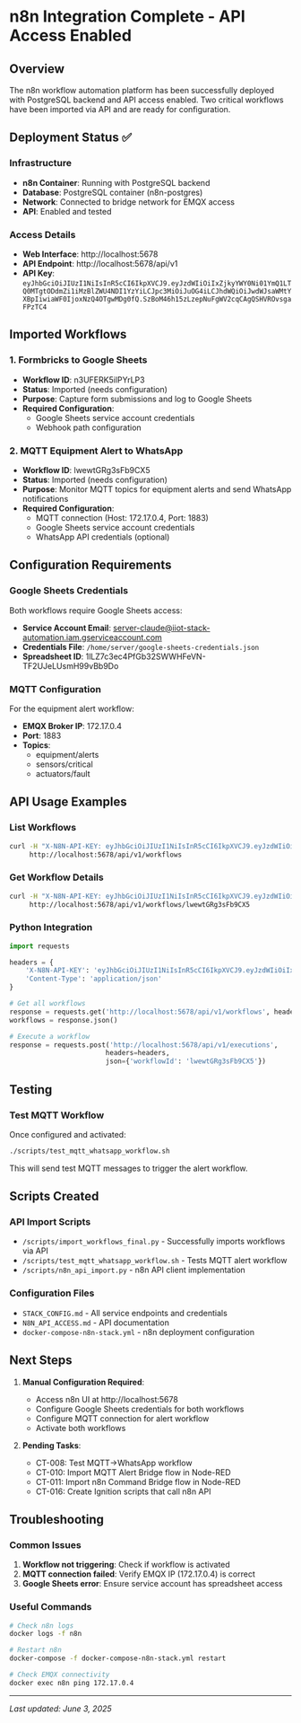 # n8n Integration Complete - API Access Enabled

## Overview
The n8n workflow automation platform has been successfully deployed with PostgreSQL backend and API access enabled. Two critical workflows have been imported via API and are ready for configuration.

## Deployment Status ✅

### Infrastructure
- **n8n Container**: Running with PostgreSQL backend
- **Database**: PostgreSQL container (n8n-postgres)
- **Network**: Connected to bridge network for EMQX access
- **API**: Enabled and tested

### Access Details
- **Web Interface**: http://localhost:5678
- **API Endpoint**: http://localhost:5678/api/v1
- **API Key**: `eyJhbGciOiJIUzI1NiIsInR5cCI6IkpXVCJ9.eyJzdWIiOiIxZjkyYWY0Ni01YmQ1LTQ0MTgtODdmZi1iMzBlZWU4NDI1YzYiLCJpc3MiOiJuOG4iLCJhdWQiOiJwdWJsaWMtYXBpIiwiaWF0IjoxNzQ4OTgwMDg0fQ.SzBoM46h15zLzepNuFgWV2cqCAgQSHVROvsgaFPzTC4`

## Imported Workflows

### 1. Formbricks to Google Sheets
- **Workflow ID**: n3UFERK5ilPYrLP3
- **Status**: Imported (needs configuration)
- **Purpose**: Capture form submissions and log to Google Sheets
- **Required Configuration**:
  - Google Sheets service account credentials
  - Webhook path configuration

### 2. MQTT Equipment Alert to WhatsApp
- **Workflow ID**: lwewtGRg3sFb9CX5
- **Status**: Imported (needs configuration)
- **Purpose**: Monitor MQTT topics for equipment alerts and send WhatsApp notifications
- **Required Configuration**:
  - MQTT connection (Host: 172.17.0.4, Port: 1883)
  - Google Sheets service account credentials
  - WhatsApp API credentials (optional)

## Configuration Requirements

### Google Sheets Credentials
Both workflows require Google Sheets access:
- **Service Account Email**: server-claude@iiot-stack-automation.iam.gserviceaccount.com
- **Credentials File**: `/home/server/google-sheets-credentials.json`
- **Spreadsheet ID**: 1lLZ7c3ec4PfGb32SWWHFeVN-TF2UJeLUsmH99vBb9Do

### MQTT Configuration
For the equipment alert workflow:
- **EMQX Broker IP**: 172.17.0.4
- **Port**: 1883
- **Topics**: 
  - equipment/alerts
  - sensors/critical
  - actuators/fault

## API Usage Examples

### List Workflows
```bash
curl -H "X-N8N-API-KEY: eyJhbGciOiJIUzI1NiIsInR5cCI6IkpXVCJ9.eyJzdWIiOiIxZjkyYWY0Ni01YmQ1LTQ0MTgtODdmZi1iMzBlZWU4NDI1YzYiLCJpc3MiOiJuOG4iLCJhdWQiOiJwdWJsaWMtYXBpIiwiaWF0IjoxNzQ4OTgwMDg0fQ.SzBoM46h15zLzepNuFgWV2cqCAgQSHVROvsgaFPzTC4" \
     http://localhost:5678/api/v1/workflows
```

### Get Workflow Details
```bash
curl -H "X-N8N-API-KEY: eyJhbGciOiJIUzI1NiIsInR5cCI6IkpXVCJ9.eyJzdWIiOiIxZjkyYWY0Ni01YmQ1LTQ0MTgtODdmZi1iMzBlZWU4NDI1YzYiLCJpc3MiOiJuOG4iLCJhdWQiOiJwdWJsaWMtYXBpIiwiaWF0IjoxNzQ4OTgwMDg0fQ.SzBoM46h15zLzepNuFgWV2cqCAgQSHVROvsgaFPzTC4" \
     http://localhost:5678/api/v1/workflows/lwewtGRg3sFb9CX5
```

### Python Integration
```python
import requests

headers = {
    'X-N8N-API-KEY': 'eyJhbGciOiJIUzI1NiIsInR5cCI6IkpXVCJ9.eyJzdWIiOiIxZjkyYWY0Ni01YmQ1LTQ0MTgtODdmZi1iMzBlZWU4NDI1YzYiLCJpc3MiOiJuOG4iLCJhdWQiOiJwdWJsaWMtYXBpIiwiaWF0IjoxNzQ4OTgwMDg0fQ.SzBoM46h15zLzepNuFgWV2cqCAgQSHVROvsgaFPzTC4',
    'Content-Type': 'application/json'
}

# Get all workflows
response = requests.get('http://localhost:5678/api/v1/workflows', headers=headers)
workflows = response.json()

# Execute a workflow
response = requests.post('http://localhost:5678/api/v1/executions', 
                        headers=headers,
                        json={'workflowId': 'lwewtGRg3sFb9CX5'})
```

## Testing

### Test MQTT Workflow
Once configured and activated:
```bash
./scripts/test_mqtt_whatsapp_workflow.sh
```

This will send test MQTT messages to trigger the alert workflow.

## Scripts Created

### API Import Scripts
- `/scripts/import_workflows_final.py` - Successfully imports workflows via API
- `/scripts/test_mqtt_whatsapp_workflow.sh` - Tests MQTT alert workflow
- `/scripts/n8n_api_import.py` - n8n API client implementation

### Configuration Files
- `STACK_CONFIG.md` - All service endpoints and credentials
- `N8N_API_ACCESS.md` - API documentation
- `docker-compose-n8n-stack.yml` - n8n deployment configuration

## Next Steps

1. **Manual Configuration Required**:
   - Access n8n UI at http://localhost:5678
   - Configure Google Sheets credentials for both workflows
   - Configure MQTT connection for alert workflow
   - Activate both workflows

2. **Pending Tasks**:
   - CT-008: Test MQTT→WhatsApp workflow
   - CT-010: Import MQTT Alert Bridge flow in Node-RED
   - CT-011: Import n8n Command Bridge flow in Node-RED
   - CT-016: Create Ignition scripts that call n8n API

## Troubleshooting

### Common Issues
1. **Workflow not triggering**: Check if workflow is activated
2. **MQTT connection failed**: Verify EMQX IP (172.17.0.4) is correct
3. **Google Sheets error**: Ensure service account has spreadsheet access

### Useful Commands
```bash
# Check n8n logs
docker logs -f n8n

# Restart n8n
docker-compose -f docker-compose-n8n-stack.yml restart

# Check EMQX connectivity
docker exec n8n ping 172.17.0.4
```

---
*Last updated: June 3, 2025*